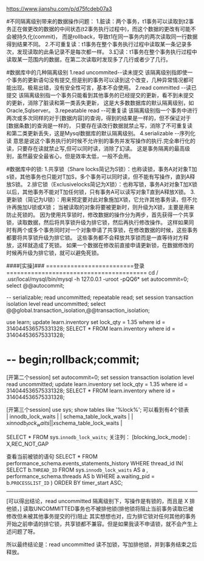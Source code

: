 
https://www.jianshu.com/p/d75fcdeb07a3

#不同隔离级别带来的数据操作问题：
1.脏读：两个事务，t1事务可以读取到t2事务正在做更改的数据的中间状态(t2事务执行过程中)，而这个数据的更改有可能不会被持久化(commit)，
    而是rollback，导致t1在同一事务内的两次读取同一行数据得到结果不同。
2.不可重复读：t1事务在整个事务执行过程中读取某一条记录多次，发现读取的此条记录不是每次都一样。
3.幻读：t1事务在整个事务执行过程中读取某一范围内的数据，在第二次读取时发现多了几行或者少了几行。

#数据库中的几种隔离级别
1.read uncommited--读未提交
    该隔离级别指即使一个事务的更新语句没有提交,但是别的事务可以读到这个改变，几种异常情况都可能出现。极易出错，没有安全性可言，基本不会使用。
2.read committed --读已提交
    该隔离级别指一个事务只能看到其他事务的已经提交的更新，看不到未提交的更新，消除了脏读和第一类丢失更新，
    这是大多数数据库的默认隔离级别，如Oracle,Sqlserver。
3.repeatable read --可重复读
    该隔离级别指一个事务中进行两次或多次同样的对于[数据内容]的查询，得到的结果是一样的，但不保证对于[数据条数]的查询是一样的，
    只要存在读改行数据就禁止写，消除了不可重复读和第二类更新丢失，这是Mysql数据库的默认隔离级别。
4.serializable --序列化读
    意思是说这个事务执行的时候不允许别的事务并发写操作的执行.完全串行化的读，只要存在读就禁止写,但可以同时读，消除了幻读。
    这是事务隔离的最高级别，虽然最安全最省心，但是效率太低，一般不会用。

#数据库中的锁:
1.共享锁（Share locks简记为S锁）：也称读锁，事务A对对象T加s锁，其他事务也只能对T加S，多个事务可以同时读，但不能有写操作，直到A释放S锁。
2.排它锁（Exclusivelocks简记为X锁）：也称写锁，事务A对对象T加X锁以后，其他事务不能对T加任何锁，只有事务A可以读写对象T直到A释放X锁。
3.更新锁（简记为U锁）：用来预定要对此对象施加X锁，它允许其他事务读，但不允许再施加U锁或X锁；
    当被读取的对象将要被更新时，则升级为X锁，主要是用来防止死锁的。
    因为使用共享锁时，修改数据的操作分为两步，首先获得一个共享锁，读取数据，然后将共享锁升级为排它锁，然后再执行修改操作。
    这样如果同时有两个或多个事务同时对一个对象申请了共享锁，在修改数据的时候，这些事务都要将共享锁升级为排它锁。
    这些事务都不会释放共享锁而是一直等待对方释放，这样就造成了死锁。
    如果一个数据在修改前直接申请更新锁，在数据修改的时候再升级为排它锁，就可以避免死锁。



####[实操]###
=========================登录========================================
cd /
.usr/local/mysql/bin/mysql -h 127.0.0.1 -uroot -pQQ6*
set autocommit=0;
select @@autocommit;

-- serializable;  read uncommitted;	repeatable read;
set session transaction isolation level read uncommitted;
select @@global.transaction_isolation,@@transaction_isolation;

use learn;
update learn.inventory 	set lock_qty = 1.35 where id = 314044536575331328;
SELECT * FROM learn.inventory where id = 314044536575331328;

-- begin;rollback;commit;
====================================================================

[开第二个session]
set autocommit=0;
set session transaction isolation level read uncommitted;
update learn.inventory 	set lock_qty = 1.35 where id = 314044536575331328;
SELECT * FROM learn.inventory where id = 314044536575331328;


[开第三个session]
use sys;
show tables like '%lock%';
可以看到有4个锁表  
            | innodb_lock_waits         |
            | schema_table_lock_waits   |
            | x$innodb_lock_waits       |
            | x$schema_table_lock_waits |


SELECT * FROM sys.`innodb_lock_waits`;
关注列： [blocking_lock_mode] : X,REC_NOT_GAP

查看当前被锁的语句
SELECT * FROM performance_schema.events_statements_history WHERE thread_id IN(
	SELECT b.`THREAD_ID` FROM sys.`innodb_lock_waits` AS a , performance_schema.threads AS b
	WHERE a.waiting_pid = b.`PROCESSLIST_ID`
)
ORDER BY timer_start ASC;


------------------------------------------------------------------------
[可以得出结论，read uncommitted 隔离级别下，写操作是有锁的，而且是 X 排他锁，]
    读取UNCOMMITTED事务也不被排他锁(排他锁将阻止当前事务读取已被修改但未被其他事务提交的行)阻止
其实想想也对，应为排它锁对任何其他的事务开始之前申请的排它锁，共享锁都不兼容。但是如果我读不申请锁，就不会产生上述问题了呀。

所以最终结论是：read uncommitted 读不加锁，写加排他锁，并到事务结束之后释放。

